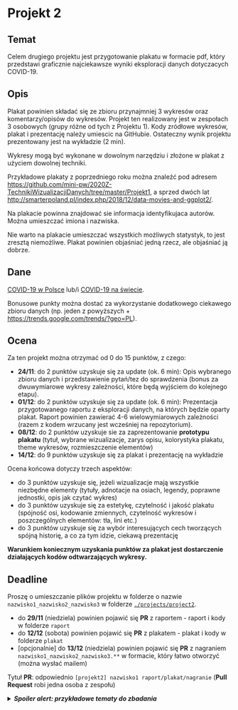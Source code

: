 # Projekt 2

## Temat

Celem drugiego projektu jest przygotowanie plakatu w formacie pdf, który przedstawi graficznie najciekawsze wyniki eksploracji danych dotyczacych COVID-19.

## Opis

Plakat powinien składać się ze zbioru przynajmniej 3 wykresów oraz komentarzy/opisów do wykresów. Projekt ten realizowany jest w zespołach 3 osobowych (grupy różne od tych z Projektu 1). Kody zródłowe wykresów, plakat i prezentację należy umiescic na GitHubie. Ostateczny wynik projektu prezentowany jest na wykładzie (2 min).

Wykresy mogą być wykonane w dowolnym narzędziu i złożone w plakat z użyciem dowolnej techniki.

Przykładowe plakaty z poprzedniego roku można znaleźć pod adresem https://github.com/mini-pw/2020Z-TechnikiWizualizacjiDanych/tree/master/Projekt1, a sprzed dwóch lat http://smarterpoland.pl/index.php/2018/12/data-movies-and-ggplot2/.

Na plakacie powinna znajdować sie informacja identyfikujaca autorów. Można umieszczać imiona i nazwiska.

Nie warto na plakacie umieszczać wszystkich możliwych statystyk, to jest zresztą niemożliwe. Plakat powinien objaśniać jedną rzecz, ale objaśniać ją dobrze.

## Dane

[COVID-19 w Polsce](https://docs.google.com/spreadsheets/d/1ierEhD6gcq51HAm433knjnVwey4ZE5DCnu1bW7PRG3E/htmlview) lub/i [COVID-19 na świecie](https://ourworldindata.org/coronavirus).

Bonusowe punkty można dostać za wykorzystanie dodatkowego ciekawego zbioru danych (np. jeden z powyższych + https://trends.google.com/trends/?geo=PL).

## Ocena

Za ten projekt można otrzymać od 0 do 15 punktów, z czego:

- **24/11**: do 2 punktów uzyskuje się za update (ok. 6 min): Opis wybranego zbioru danych i przedstawienie pytań/tez do sprawdzenia (bonus za dwuwymiarowe wykresy zależności, które będą wyjściem do kolejnego etapu).
- **01/12**: do 2 punktów uzyskuje się za update (ok. 6 min): Prezentacja przygotowanego raportu z eksploracji danych, na których będzie oparty plakat. Raport powinien zawierać 4-6 wielowymiarowych zależności (razem z kodem wrzucany jest wcześniej na repozytorium).
- **08/12**: do 2 punktów uzyskuje sie za zaprezentowanie **prototypu plakatu** (tytuł, wybrane wizualizacje, zarys opisu, kolorystyka plakatu, theme wykresów, rozmieszczenie elementów)
- **14/12**: do 9 punktów uzyskuje się za plakat i prezentację na wykładzie

Ocena końcowa dotyczy trzech aspektów:

* do 3 punktów uzyskuje się, jeżeli wizualizacje mają wszystkie niezbędne elementy (tytuły, adnotacje na osiach, legendy, poprawne jednostki, opis jak czytać wykres)
* do 3 punktów uzyskuje się za estetykę, czytelność i jakość plakatu (spójność osi, kodowanie zmiennych, czytelność wykresów i poszczególnych elementów: tła, lini etc.)
* do 3 punktów uzyskuje się za wybór interesujących cech tworzących spójną historię, a co za tym idzie, ciekawą prezentację

**Warunkiem koniecznym uzyskania punktów za plakat jest dostarczenie działających kodów odtwarzających wykresy.**

## Deadline

Proszę o umieszczanie plików projektu w folderze o nazwie `nazwisko1_nazwisko2_nazwisko3` w folderze [`./projects/project2`](https://github.com/mini-pw/2021Z-DataVisualizationTechniques/tree/master/projects/project2).

- do **29/11** (niedziela) powinien pojawić się **PR** z raportem - raport i kody w folderze `raport`
- do **12/12** (sobota) powinien pojawić się **PR** z plakatem - plakat i kody w folderze `plakat`
- [opcjonalnie] do **13/12** (niedziela) powinien pojawić się **PR** z nagraniem `nazwisko1_nazwisko2_nazwisko3.**` w formacie, który łatwo otworzyć (można wysłać mailem)

Tytuł **PR**: odpowiednio `[projekt2] nazwisko1 raport/plakat/nagranie` (**Pull Request** robi jedna osoba z zespołu)

<details>
<summary><strong><em>Spoiler alert: przykładowe tematy do zbadania</em></strong></summary>

- sytuacja w szpitalach Polska vs Europa/Świat
- one-pager ze wszystkimi statystyczymi wykresami o sytuacji w Polsce
- śmiertelność/zgodny w Polsce vs Europa/Świat
- zmiany w sprzedaży w komunikacji w 2020 vs poprzednie lata
- zmiany na giełdach w 2020 vs poprzednie lata
- zmiany w świadcezniach społecznych w 2020 vs poprzednie lata
- rozwój epidemii w powiatach/województwach
- jaka jest szansa że spotkam osobę zakażoną w zależności od powiatu/województwa
- https://stat.gov.pl/obszary-tematyczne/ludnosc/ludnosc/zgony-wedlug-tygodni,39,2.html

</details>
